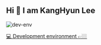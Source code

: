 
## Hi 👋 I am KangHyun Lee

![dev-env](./public/preview.png)

[💻 Development environment 👉🏼](https://github.com/dorage/dev-env)

